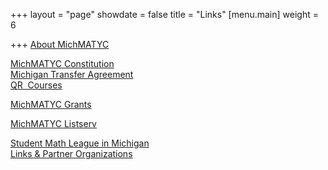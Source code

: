 +++
layout = "page"
showdate = false
title = "Links"
[menu.main]
weight = 6

+++
[About MichMATYC](http://www.michmatyc.org/About.html)

[MichMATYC Constitution  
](http://www.michmatyc.org/Constitution.html)[Michigan Transfer Agreement  
](https://www.macrao.org/Publications/MTA.asp)[QR  Courses](http://www.michmatyc.org/QRCourses.html)

[MichMATYC Grants](https://docs.google.com/a/swmich.edu/forms/d/1vch8Bp80naTAcFQe6NPceMnXV4IbQ9W8ttkZ5YK74Y4/viewform "Home")

[MichMATYC Listserv](http://www.michmatyc.org/MichMATY_Listserv.html)

[Student Math League in Michigan  
](http://www.michmatyc.org/Student%20Math%20League.html)[Links & Partner Organizations](http://www.michmatyc.org/links.html "Link")